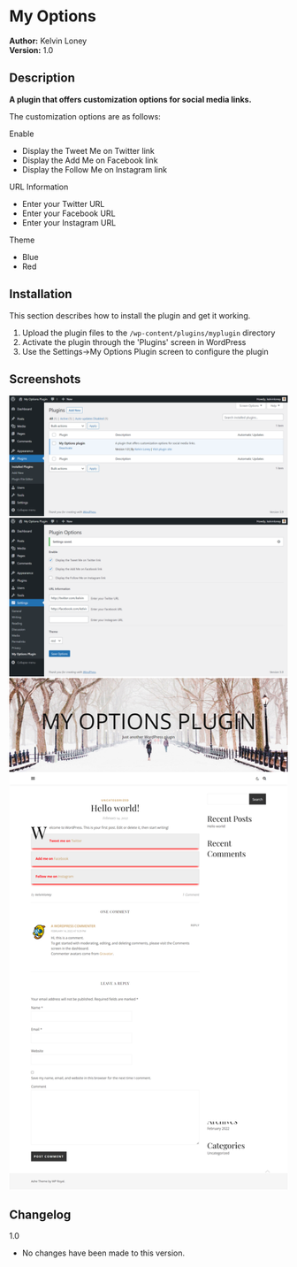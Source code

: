 # My Options

**Author:**     Kelvin Loney <br>
**Version:**     1.0 <br>


## Description 

**A plugin that offers customization options for social media links.**

The customization options are as follows: 

Enable
*   Display the Tweet Me on Twitter link
*   Display the Add Me on Facebook link
*   Display the Follow Me on Instagram link

URL Information
*   Enter your Twitter URL
*   Enter your Facebook URL
*   Enter your Instagram URL

Theme
*   Blue
*   Red



## Installation 

This section describes how to install the plugin and get it working.

1. Upload the plugin files to the `/wp-content/plugins/myplugin` directory
2. Activate the plugin through the 'Plugins' screen in WordPress
3. Use the Settings->My Options Plugin screen to configure the plugin



## Screenshots 

![My Options Installed](https://github.com/kelvinloney/My-Options-Plugin/blob/main/my-options-plugin/screenshots/installed.png)<br>
![My Options Settings](https://github.com/kelvinloney/My-Options-Plugin/blob/main/my-options-plugin/screenshots/settings.png)<br>
![My Options Index](https://github.com/kelvinloney/My-Options-Plugin/blob/main/my-options-plugin/screenshots/index.png)



##  Changelog 
 1.0
* No changes have been made to this version.
